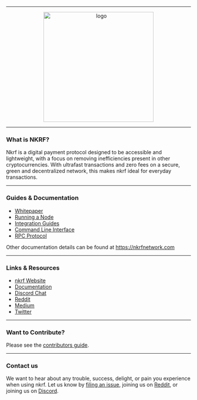 <hr />

<div align="center">
    <img src="images/logo.svg" alt="logo" width='300px' height='auto'/>
</div>
<hr />


### What is NKRF?

Nkrf is a digital payment protocol designed to be accessible and lightweight, with a focus on removing inefficiencies present in other cryptocurrencies. With ultrafast transactions and zero fees on a secure, green and decentralized network, this makes nkrf ideal for everyday transactions.

---

### Guides & Documentation

* [Whitepaper](https://nkrfnetwork.com)
* [Running a Node](https://nkrfnetwork.com)
* [Integration Guides](https://nkrfnetwork.com)
* [Command Line Interface](https://nkrfnetwork.com)
* [RPC Protocol](https://nkrfnetwork.com)

Other documentation details can be found at https://nkrfnetwork.com

---

### Links & Resources

* [nkrf Website](https://nkrfnetwork.com)
* [Documentation](https://nkrfnetwork.com)
* [Discord Chat](https://nkrfnetwork.com)
* [Reddit](https://reddit.com/r/nkrfnetwork)
* [Medium](https://medium.com/nkrfnetwork)
* [Twitter](https://twitter.com/nkrfnetwork)

---

### Want to Contribute?

Please see the [contributors guide](https://nkrfnetwork.com/).

---

### Contact us

We want to hear about any trouble, success, delight, or pain you experience when
using nkrf. Let us know by [filing an issue](https://github.com/nkrf/nkrf-node/issues), joining us on [Reddit](https://reddit.com/r/nkrfnetwork), or joining us on [Discord](https://nkrfnetwork.com).
